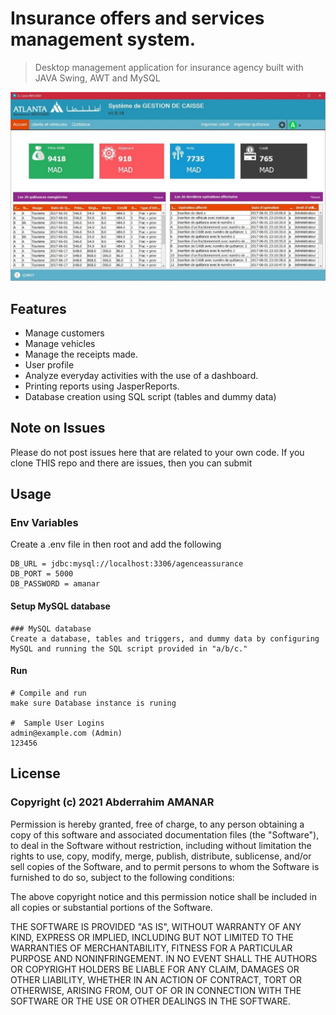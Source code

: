 
# Insurance offers and services management system.

> Desktop management application for insurance agency built with JAVA Swing, AWT and MySQL

![screenshot](https://github.com/AbdeAMNR/AssuranceBenSaid/blob/master/Interfaces%20Graphiques/Picture2.jpg)

## Features

- Manage customers
- Manage vehicles
- Manage the receipts made.
- User profile
- Analyze everyday activities with the use of a dashboard.
- Printing reports using JasperReports.
- Database creation using SQL script (tables and dummy data)

## Note on Issues

Please do not post issues here that are related to your own code. If you clone THIS repo and there are issues, then you can submit

## Usage


### Env Variables
Create a .env file in then root and add the following

```
DB_URL = jdbc:mysql://localhost:3306/agenceassurance
DB_PORT = 5000
DB_PASSWORD = amanar
```


#### Setup MySQL database
```
### MySQL database
Create a database, tables and triggers, and dummy data by configuring MySQL and running the SQL script provided in "a/b/c."
```

#### Run

```
# Compile and run
make sure Database instance is runing

#  Sample User Logins
admin@example.com (Admin)
123456

```


## License

### Copyright (c) 2021 Abderrahim AMANAR

Permission is hereby granted, free of charge, to any person obtaining a copy
of this software and associated documentation files (the "Software"), to deal
in the Software without restriction, including without limitation the rights
to use, copy, modify, merge, publish, distribute, sublicense, and/or sell
copies of the Software, and to permit persons to whom the Software is
furnished to do so, subject to the following conditions:

The above copyright notice and this permission notice shall be included in
all copies or substantial portions of the Software.

THE SOFTWARE IS PROVIDED "AS IS", WITHOUT WARRANTY OF ANY KIND, EXPRESS OR
IMPLIED, INCLUDING BUT NOT LIMITED TO THE WARRANTIES OF MERCHANTABILITY,
FITNESS FOR A PARTICULAR PURPOSE AND NONINFRINGEMENT. IN NO EVENT SHALL THE
AUTHORS OR COPYRIGHT HOLDERS BE LIABLE FOR ANY CLAIM, DAMAGES OR OTHER
LIABILITY, WHETHER IN AN ACTION OF CONTRACT, TORT OR OTHERWISE, ARISING FROM,
OUT OF OR IN CONNECTION WITH THE SOFTWARE OR THE USE OR OTHER DEALINGS IN
THE SOFTWARE.
